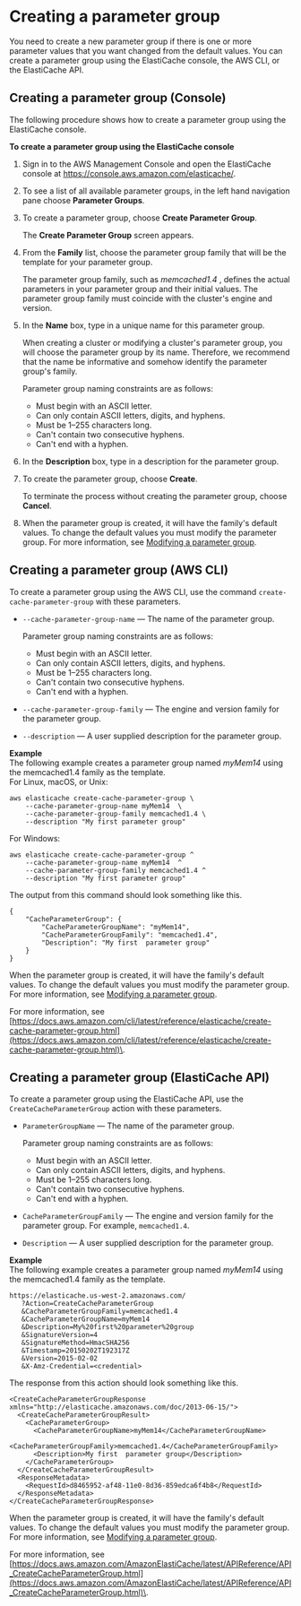 # Creating a parameter group<a name="ParameterGroups.Creating"></a>

You need to create a new parameter group if there is one or more parameter values that you want changed from the default values\. You can create a parameter group using the ElastiCache console, the AWS CLI, or the ElastiCache API\.

## Creating a parameter group \(Console\)<a name="ParameterGroups.Creating.CON"></a>

The following procedure shows how to create a parameter group using the ElastiCache console\.

**To create a parameter group using the ElastiCache console**

1. Sign in to the AWS Management Console and open the ElastiCache console at [ https://console\.aws\.amazon\.com/elasticache/](https://console.aws.amazon.com/elasticache/)\.

1. To see a list of all available parameter groups, in the left hand navigation pane choose **Parameter Groups**\.

1. To create a parameter group, choose **Create Parameter Group**\.

   The **Create Parameter Group** screen appears\.

1. From the **Family** list, choose the parameter group family that will be the template for your parameter group\.

   The parameter group family, such as *memcached1\.4* , defines the actual parameters in your parameter group and their initial values\. The parameter group family must coincide with the cluster's engine and version\.

1. In the **Name** box, type in a unique name for this parameter group\.

   When creating a cluster or modifying a cluster's parameter group, you will choose the parameter group by its name\. Therefore, we recommend that the name be informative and somehow identify the parameter group's family\.

   Parameter group naming constraints are as follows:
   + Must begin with an ASCII letter\.
   + Can only contain ASCII letters, digits, and hyphens\.
   + Must be 1–255 characters long\.
   + Can't contain two consecutive hyphens\.
   + Can't end with a hyphen\.

1. In the **Description** box, type in a description for the parameter group\.

1. To create the parameter group, choose **Create**\.

   To terminate the process without creating the parameter group, choose **Cancel**\.

1. When the parameter group is created, it will have the family's default values\. To change the default values you must modify the parameter group\. For more information, see [Modifying a parameter group](ParameterGroups.Modifying.md)\.

## Creating a parameter group \(AWS CLI\)<a name="ParameterGroups.Creating.CLI"></a>

To create a parameter group using the AWS CLI, use the command `create-cache-parameter-group` with these parameters\.
+ `--cache-parameter-group-name` — The name of the parameter group\.

  Parameter group naming constraints are as follows:
  + Must begin with an ASCII letter\.
  + Can only contain ASCII letters, digits, and hyphens\.
  + Must be 1–255 characters long\.
  + Can't contain two consecutive hyphens\.
  + Can't end with a hyphen\.
+ `--cache-parameter-group-family` — The engine and version family for the parameter group\.
+ `--description` — A user supplied description for the parameter group\.

**Example**  
The following example creates a parameter group named *myMem14* using the memcached1\.4 family as the template\.   
For Linux, macOS, or Unix:  

```
aws elasticache create-cache-parameter-group \
    --cache-parameter-group-name myMem14  \
    --cache-parameter-group-family memcached1.4 \
    --description "My first parameter group"
```
For Windows:  

```
aws elasticache create-cache-parameter-group ^
    --cache-parameter-group-name myMem14  ^
    --cache-parameter-group-family memcached1.4 ^
    --description "My first parameter group"
```
The output from this command should look something like this\.  

```
{
    "CacheParameterGroup": {
        "CacheParameterGroupName": "myMem14", 
        "CacheParameterGroupFamily": "memcached1.4", 
        "Description": "My first  parameter group"
    }
}
```

When the parameter group is created, it will have the family's default values\. To change the default values you must modify the parameter group\. For more information, see [Modifying a parameter group](ParameterGroups.Modifying.md)\.

For more information, see [https://docs.aws.amazon.com/cli/latest/reference/elasticache/create-cache-parameter-group.html](https://docs.aws.amazon.com/cli/latest/reference/elasticache/create-cache-parameter-group.html)\.

## Creating a parameter group \(ElastiCache API\)<a name="ParameterGroups.Creating.API"></a>

To create a parameter group using the ElastiCache API, use the `CreateCacheParameterGroup` action with these parameters\.
+ `ParameterGroupName` — The name of the parameter group\.

  Parameter group naming constraints are as follows:
  + Must begin with an ASCII letter\.
  + Can only contain ASCII letters, digits, and hyphens\.
  + Must be 1–255 characters long\.
  + Can't contain two consecutive hyphens\.
  + Can't end with a hyphen\.
+ `CacheParameterGroupFamily` — The engine and version family for the parameter group\. For example, `memcached1.4`\.
+ `Description` — A user supplied description for the parameter group\.

**Example**  
The following example creates a parameter group named *myMem14* using the memcached1\.4 family as the template\.   

```
https://elasticache.us-west-2.amazonaws.com/
   ?Action=CreateCacheParameterGroup
   &CacheParameterGroupFamily=memcached1.4
   &CacheParameterGroupName=myMem14
   &Description=My%20first%20parameter%20group
   &SignatureVersion=4
   &SignatureMethod=HmacSHA256
   &Timestamp=20150202T192317Z
   &Version=2015-02-02
   &X-Amz-Credential=<credential>
```
The response from this action should look something like this\.  

```
<CreateCacheParameterGroupResponse xmlns="http://elasticache.amazonaws.com/doc/2013-06-15/">
  <CreateCacheParameterGroupResult>
    <CacheParameterGroup>
      <CacheParameterGroupName>myMem14</CacheParameterGroupName>
      <CacheParameterGroupFamily>memcached1.4</CacheParameterGroupFamily>
      <Description>My first  parameter group</Description>
    </CacheParameterGroup>
  </CreateCacheParameterGroupResult>
  <ResponseMetadata>
    <RequestId>d8465952-af48-11e0-8d36-859edca6f4b8</RequestId>
  </ResponseMetadata>
</CreateCacheParameterGroupResponse>
```

When the parameter group is created, it will have the family's default values\. To change the default values you must modify the parameter group\. For more information, see [Modifying a parameter group](ParameterGroups.Modifying.md)\.

For more information, see [https://docs.aws.amazon.com/AmazonElastiCache/latest/APIReference/API_CreateCacheParameterGroup.html](https://docs.aws.amazon.com/AmazonElastiCache/latest/APIReference/API_CreateCacheParameterGroup.html)\.